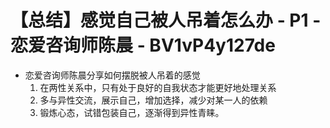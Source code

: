 # 【总结】感觉自己被人吊着怎么办 - P1 - 恋爱咨询师陈晨 - BV1vP4y127de

-   恋爱咨询师陈晨分享如何摆脱被人吊着的感觉
    1.  在两性关系中，只有处于良好的自我状态才能更好地处理关系
    2.  多与异性交流，展示自己，增加选择，减少对某一人的依赖
    3.  锻炼心态，试错包装自己，逐渐得到异性青睐。
